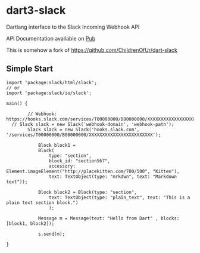 # dart3-slack

Dartlang interface to the Slack Incoming Webhook API

API Documentation available on [Pub](https://github.com/devanced/dart-slack3)

This is somehow a fork of https://github.com/ChildrenOfUr/dart-slack

## Simple Start

    import 'package:slack/html/slack';
    // or
    import 'package:slack/io/slack';

    main() {

    		// Webhook: https://hooks.slack.com/services/T00000000/B00000000/XXXXXXXXXXXXXXXXXXXXXXXX
      // Slack slack = new Slack('webhook-domain', 'webhook-path');
    		Slack slack = new Slack('hooks.slack.com', '/services/T00000000/B00000000/XXXXXXXXXXXXXXXXXXXXXXXX');

				Block block1 =
				Block(
					type: "section",
					block_id: "section567",
					accessory: Element.imageElement("http://placekitten.com/700/500", "Kitten"),
					text: TextObject(type: "mrkdwn", text: "Markdown text"));

				Block block2 = Block(type: "section",
					text: TextObject(type: "plain_text", text: "This is a plain text section block.")
					);

				Message m = Message(text: "Hello from Dart" , blocks: [block1, block2]);

				s.send(m);

    }
